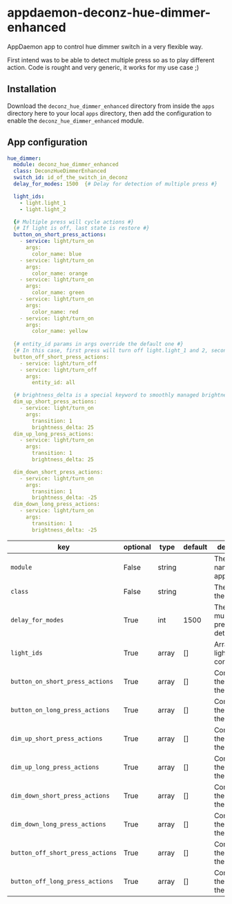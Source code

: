 # appdaemon-deconz-hue-dimmer-enhanced

AppDaemon app to control hue dimmer switch in a very flexible way.

First intend was to be able to detect multiple press so as to play different action.
Code is rought and very generic, it works for my use case ;)

## Installation

Download the `deconz_hue_dimmer_enhanced` directory from inside the `apps` directory here to your local `apps` directory, then add the configuration to enable the `deconz_hue_dimmer_enhanced` module.

## App configuration

```yaml
hue_dimmer:
  module: deconz_hue_dimmer_enhanced
  class: DeconzHueDimmerEnhanced
  switch_id: id_of_the_switch_in_deconz
  delay_for_modes: 1500  {# Delay for detection of multiple press #}

  light_ids:
    - light.light_1
    - light.light_2

  {# Multiple press will cycle actions #}
  {# If light is off, last state is restore #}
  button_on_short_press_actions:
    - service: light/turn_on
      args:
        color_name: blue
    - service: light/turn_on
      args:
        color_name: orange
    - service: light/turn_on
      args:
        color_name: green
    - service: light/turn_on
      args:
        color_name: red
    - service: light/turn_on
      args:
        color_name: yellow
    
  {# entity_id params in args override the default one #}
  {# In this case, first press will turn off light.light_1 and 2, second press all the lights #}
  button_off_short_press_actions:
    - service: light/turn_off
    - service: light/turn_off
      args:
        entity_id: all

  {# brightness_delta is a special keyword to smoothly managed brightness #}
  dim_up_short_press_actions:
    - service: light/turn_on
      args:
        transition: 1
        brightness_delta: 25
  dim_up_long_press_actions:
    - service: light/turn_on
      args:
        transition: 1
        brightness_delta: 25

  dim_down_short_press_actions:
    - service: light/turn_on
      args:
        transition: 1
        brightness_delta: -25
  dim_down_long_press_actions:
    - service: light/turn_on
      args:
        transition: 1
        brightness_delta: -25
```

key | optional | type | default | description
-- | -- | -- | -- | --
`module` | False | string | | The module name of the app.
`class` | False | string | | The name of the Class.
`delay_for_modes` | True | int | 1500 | The delay for multiple press detection.
`light_ids` | True | array | [] | Array for light to control.
`button_on_short_press_actions` | True | array | [] | Configuration the action for the button.
`button_on_long_press_actions` | True | array | [] | Configuration the action for the button.
`dim_up_short_press_actions` | True | array | [] | Configuration the action for the button.
`dim_up_long_press_actions` | True | array | [] | Configuration the action for the button.
`dim_down_short_press_actions` | True | array | [] | Configuration the action for the button.
`dim_down_long_press_actions` | True | array | [] | Configuration the action for the button.
`button_off_short_press_actions` | True | array | [] | Configuration the action for the button.
`button_off_long_press_actions` | True | array | [] | Configuration the action for the button.
